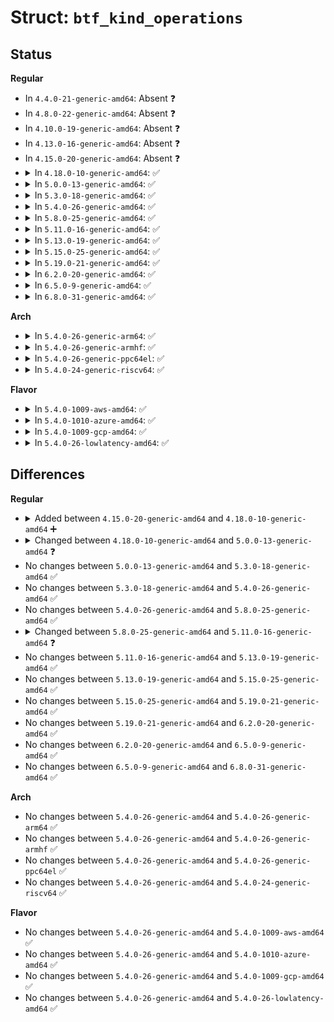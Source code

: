 # Struct: <code>btf_kind_operations</code>

## Status
<b>Regular</b>
<ul>
<li>
In <code>4.4.0-21-generic-amd64</code>: Absent ❓
</li>
<li>
In <code>4.8.0-22-generic-amd64</code>: Absent ❓
</li>
<li>
In <code>4.10.0-19-generic-amd64</code>: Absent ❓
</li>
<li>
In <code>4.13.0-16-generic-amd64</code>: Absent ❓
</li>
<li>
In <code>4.15.0-20-generic-amd64</code>: Absent ❓
</li>
<li>
<details>
<summary>In <code>4.18.0-10-generic-amd64</code>: ✅</summary>

```c
struct btf_kind_operations {
    s32 (*)(struct btf_verifier_env *, const struct btf_type *, u32) check_meta;
    int (*)(struct btf_verifier_env *, const struct resolve_vertex *) resolve;
    int (*)(struct btf_verifier_env *, const struct btf_type *, const struct btf_member *, const struct btf_type *) check_member;
    void (*)(struct btf_verifier_env *, const struct btf_type *) log_details;
    void (*)(const struct btf *, const struct btf_type *, u32, void *, u8, struct seq_file *) seq_show;
}
```
</details>
</li>
<li>
<details>
<summary>In <code>5.0.0-13-generic-amd64</code>: ✅</summary>

```c
struct btf_kind_operations {
    s32 (*)(struct btf_verifier_env *, const struct btf_type *, u32) check_meta;
    int (*)(struct btf_verifier_env *, const struct resolve_vertex *) resolve;
    int (*)(struct btf_verifier_env *, const struct btf_type *, const struct btf_member *, const struct btf_type *) check_member;
    int (*)(struct btf_verifier_env *, const struct btf_type *, const struct btf_member *, const struct btf_type *) check_kflag_member;
    void (*)(struct btf_verifier_env *, const struct btf_type *) log_details;
    void (*)(const struct btf *, const struct btf_type *, u32, void *, u8, struct seq_file *) seq_show;
}
```
</details>
</li>
<li>
<details>
<summary>In <code>5.3.0-18-generic-amd64</code>: ✅</summary>

```c
struct btf_kind_operations {
    s32 (*)(struct btf_verifier_env *, const struct btf_type *, u32) check_meta;
    int (*)(struct btf_verifier_env *, const struct resolve_vertex *) resolve;
    int (*)(struct btf_verifier_env *, const struct btf_type *, const struct btf_member *, const struct btf_type *) check_member;
    int (*)(struct btf_verifier_env *, const struct btf_type *, const struct btf_member *, const struct btf_type *) check_kflag_member;
    void (*)(struct btf_verifier_env *, const struct btf_type *) log_details;
    void (*)(const struct btf *, const struct btf_type *, u32, void *, u8, struct seq_file *) seq_show;
}
```
</details>
</li>
<li>
<details>
<summary>In <code>5.4.0-26-generic-amd64</code>: ✅</summary>

```c
struct btf_kind_operations {
    s32 (*)(struct btf_verifier_env *, const struct btf_type *, u32) check_meta;
    int (*)(struct btf_verifier_env *, const struct resolve_vertex *) resolve;
    int (*)(struct btf_verifier_env *, const struct btf_type *, const struct btf_member *, const struct btf_type *) check_member;
    int (*)(struct btf_verifier_env *, const struct btf_type *, const struct btf_member *, const struct btf_type *) check_kflag_member;
    void (*)(struct btf_verifier_env *, const struct btf_type *) log_details;
    void (*)(const struct btf *, const struct btf_type *, u32, void *, u8, struct seq_file *) seq_show;
}
```
</details>
</li>
<li>
<details>
<summary>In <code>5.8.0-25-generic-amd64</code>: ✅</summary>

```c
struct btf_kind_operations {
    s32 (*)(struct btf_verifier_env *, const struct btf_type *, u32) check_meta;
    int (*)(struct btf_verifier_env *, const struct resolve_vertex *) resolve;
    int (*)(struct btf_verifier_env *, const struct btf_type *, const struct btf_member *, const struct btf_type *) check_member;
    int (*)(struct btf_verifier_env *, const struct btf_type *, const struct btf_member *, const struct btf_type *) check_kflag_member;
    void (*)(struct btf_verifier_env *, const struct btf_type *) log_details;
    void (*)(const struct btf *, const struct btf_type *, u32, void *, u8, struct seq_file *) seq_show;
}
```
</details>
</li>
<li>
<details>
<summary>In <code>5.11.0-16-generic-amd64</code>: ✅</summary>

```c
struct btf_kind_operations {
    s32 (*)(struct btf_verifier_env *, const struct btf_type *, u32) check_meta;
    int (*)(struct btf_verifier_env *, const struct resolve_vertex *) resolve;
    int (*)(struct btf_verifier_env *, const struct btf_type *, const struct btf_member *, const struct btf_type *) check_member;
    int (*)(struct btf_verifier_env *, const struct btf_type *, const struct btf_member *, const struct btf_type *) check_kflag_member;
    void (*)(struct btf_verifier_env *, const struct btf_type *) log_details;
    void (*)(const struct btf *, const struct btf_type *, u32, void *, u8, struct btf_show *) show;
}
```
</details>
</li>
<li>
<details>
<summary>In <code>5.13.0-19-generic-amd64</code>: ✅</summary>

```c
struct btf_kind_operations {
    s32 (*)(struct btf_verifier_env *, const struct btf_type *, u32) check_meta;
    int (*)(struct btf_verifier_env *, const struct resolve_vertex *) resolve;
    int (*)(struct btf_verifier_env *, const struct btf_type *, const struct btf_member *, const struct btf_type *) check_member;
    int (*)(struct btf_verifier_env *, const struct btf_type *, const struct btf_member *, const struct btf_type *) check_kflag_member;
    void (*)(struct btf_verifier_env *, const struct btf_type *) log_details;
    void (*)(const struct btf *, const struct btf_type *, u32, void *, u8, struct btf_show *) show;
}
```
</details>
</li>
<li>
<details>
<summary>In <code>5.15.0-25-generic-amd64</code>: ✅</summary>

```c
struct btf_kind_operations {
    s32 (*)(struct btf_verifier_env *, const struct btf_type *, u32) check_meta;
    int (*)(struct btf_verifier_env *, const struct resolve_vertex *) resolve;
    int (*)(struct btf_verifier_env *, const struct btf_type *, const struct btf_member *, const struct btf_type *) check_member;
    int (*)(struct btf_verifier_env *, const struct btf_type *, const struct btf_member *, const struct btf_type *) check_kflag_member;
    void (*)(struct btf_verifier_env *, const struct btf_type *) log_details;
    void (*)(const struct btf *, const struct btf_type *, u32, void *, u8, struct btf_show *) show;
}
```
</details>
</li>
<li>
<details>
<summary>In <code>5.19.0-21-generic-amd64</code>: ✅</summary>

```c
struct btf_kind_operations {
    s32 (*)(struct btf_verifier_env *, const struct btf_type *, u32) check_meta;
    int (*)(struct btf_verifier_env *, const struct resolve_vertex *) resolve;
    int (*)(struct btf_verifier_env *, const struct btf_type *, const struct btf_member *, const struct btf_type *) check_member;
    int (*)(struct btf_verifier_env *, const struct btf_type *, const struct btf_member *, const struct btf_type *) check_kflag_member;
    void (*)(struct btf_verifier_env *, const struct btf_type *) log_details;
    void (*)(const struct btf *, const struct btf_type *, u32, void *, u8, struct btf_show *) show;
}
```
</details>
</li>
<li>
<details>
<summary>In <code>6.2.0-20-generic-amd64</code>: ✅</summary>

```c
struct btf_kind_operations {
    s32 (*)(struct btf_verifier_env *, const struct btf_type *, u32) check_meta;
    int (*)(struct btf_verifier_env *, const struct resolve_vertex *) resolve;
    int (*)(struct btf_verifier_env *, const struct btf_type *, const struct btf_member *, const struct btf_type *) check_member;
    int (*)(struct btf_verifier_env *, const struct btf_type *, const struct btf_member *, const struct btf_type *) check_kflag_member;
    void (*)(struct btf_verifier_env *, const struct btf_type *) log_details;
    void (*)(const struct btf *, const struct btf_type *, u32, void *, u8, struct btf_show *) show;
}
```
</details>
</li>
<li>
<details>
<summary>In <code>6.5.0-9-generic-amd64</code>: ✅</summary>

```c
struct btf_kind_operations {
    s32 (*)(struct btf_verifier_env *, const struct btf_type *, u32) check_meta;
    int (*)(struct btf_verifier_env *, const struct resolve_vertex *) resolve;
    int (*)(struct btf_verifier_env *, const struct btf_type *, const struct btf_member *, const struct btf_type *) check_member;
    int (*)(struct btf_verifier_env *, const struct btf_type *, const struct btf_member *, const struct btf_type *) check_kflag_member;
    void (*)(struct btf_verifier_env *, const struct btf_type *) log_details;
    void (*)(const struct btf *, const struct btf_type *, u32, void *, u8, struct btf_show *) show;
}
```
</details>
</li>
<li>
<details>
<summary>In <code>6.8.0-31-generic-amd64</code>: ✅</summary>

```c
struct btf_kind_operations {
    s32 (*)(struct btf_verifier_env *, const struct btf_type *, u32) check_meta;
    int (*)(struct btf_verifier_env *, const struct resolve_vertex *) resolve;
    int (*)(struct btf_verifier_env *, const struct btf_type *, const struct btf_member *, const struct btf_type *) check_member;
    int (*)(struct btf_verifier_env *, const struct btf_type *, const struct btf_member *, const struct btf_type *) check_kflag_member;
    void (*)(struct btf_verifier_env *, const struct btf_type *) log_details;
    void (*)(const struct btf *, const struct btf_type *, u32, void *, u8, struct btf_show *) show;
}
```
</details>
</li>
</ul>
<b>Arch</b>
<ul>
<li>
<details>
<summary>In <code>5.4.0-26-generic-arm64</code>: ✅</summary>

```c
struct btf_kind_operations {
    s32 (*)(struct btf_verifier_env *, const struct btf_type *, u32) check_meta;
    int (*)(struct btf_verifier_env *, const struct resolve_vertex *) resolve;
    int (*)(struct btf_verifier_env *, const struct btf_type *, const struct btf_member *, const struct btf_type *) check_member;
    int (*)(struct btf_verifier_env *, const struct btf_type *, const struct btf_member *, const struct btf_type *) check_kflag_member;
    void (*)(struct btf_verifier_env *, const struct btf_type *) log_details;
    void (*)(const struct btf *, const struct btf_type *, u32, void *, u8, struct seq_file *) seq_show;
}
```
</details>
</li>
<li>
<details>
<summary>In <code>5.4.0-26-generic-armhf</code>: ✅</summary>

```c
struct btf_kind_operations {
    s32 (*)(struct btf_verifier_env *, const struct btf_type *, u32) check_meta;
    int (*)(struct btf_verifier_env *, const struct resolve_vertex *) resolve;
    int (*)(struct btf_verifier_env *, const struct btf_type *, const struct btf_member *, const struct btf_type *) check_member;
    int (*)(struct btf_verifier_env *, const struct btf_type *, const struct btf_member *, const struct btf_type *) check_kflag_member;
    void (*)(struct btf_verifier_env *, const struct btf_type *) log_details;
    void (*)(const struct btf *, const struct btf_type *, u32, void *, u8, struct seq_file *) seq_show;
}
```
</details>
</li>
<li>
<details>
<summary>In <code>5.4.0-26-generic-ppc64el</code>: ✅</summary>

```c
struct btf_kind_operations {
    s32 (*)(struct btf_verifier_env *, const struct btf_type *, u32) check_meta;
    int (*)(struct btf_verifier_env *, const struct resolve_vertex *) resolve;
    int (*)(struct btf_verifier_env *, const struct btf_type *, const struct btf_member *, const struct btf_type *) check_member;
    int (*)(struct btf_verifier_env *, const struct btf_type *, const struct btf_member *, const struct btf_type *) check_kflag_member;
    void (*)(struct btf_verifier_env *, const struct btf_type *) log_details;
    void (*)(const struct btf *, const struct btf_type *, u32, void *, u8, struct seq_file *) seq_show;
}
```
</details>
</li>
<li>
<details>
<summary>In <code>5.4.0-24-generic-riscv64</code>: ✅</summary>

```c
struct btf_kind_operations {
    s32 (*)(struct btf_verifier_env *, const struct btf_type *, u32) check_meta;
    int (*)(struct btf_verifier_env *, const struct resolve_vertex *) resolve;
    int (*)(struct btf_verifier_env *, const struct btf_type *, const struct btf_member *, const struct btf_type *) check_member;
    int (*)(struct btf_verifier_env *, const struct btf_type *, const struct btf_member *, const struct btf_type *) check_kflag_member;
    void (*)(struct btf_verifier_env *, const struct btf_type *) log_details;
    void (*)(const struct btf *, const struct btf_type *, u32, void *, u8, struct seq_file *) seq_show;
}
```
</details>
</li>
</ul>
<b>Flavor</b>
<ul>
<li>
<details>
<summary>In <code>5.4.0-1009-aws-amd64</code>: ✅</summary>

```c
struct btf_kind_operations {
    s32 (*)(struct btf_verifier_env *, const struct btf_type *, u32) check_meta;
    int (*)(struct btf_verifier_env *, const struct resolve_vertex *) resolve;
    int (*)(struct btf_verifier_env *, const struct btf_type *, const struct btf_member *, const struct btf_type *) check_member;
    int (*)(struct btf_verifier_env *, const struct btf_type *, const struct btf_member *, const struct btf_type *) check_kflag_member;
    void (*)(struct btf_verifier_env *, const struct btf_type *) log_details;
    void (*)(const struct btf *, const struct btf_type *, u32, void *, u8, struct seq_file *) seq_show;
}
```
</details>
</li>
<li>
<details>
<summary>In <code>5.4.0-1010-azure-amd64</code>: ✅</summary>

```c
struct btf_kind_operations {
    s32 (*)(struct btf_verifier_env *, const struct btf_type *, u32) check_meta;
    int (*)(struct btf_verifier_env *, const struct resolve_vertex *) resolve;
    int (*)(struct btf_verifier_env *, const struct btf_type *, const struct btf_member *, const struct btf_type *) check_member;
    int (*)(struct btf_verifier_env *, const struct btf_type *, const struct btf_member *, const struct btf_type *) check_kflag_member;
    void (*)(struct btf_verifier_env *, const struct btf_type *) log_details;
    void (*)(const struct btf *, const struct btf_type *, u32, void *, u8, struct seq_file *) seq_show;
}
```
</details>
</li>
<li>
<details>
<summary>In <code>5.4.0-1009-gcp-amd64</code>: ✅</summary>

```c
struct btf_kind_operations {
    s32 (*)(struct btf_verifier_env *, const struct btf_type *, u32) check_meta;
    int (*)(struct btf_verifier_env *, const struct resolve_vertex *) resolve;
    int (*)(struct btf_verifier_env *, const struct btf_type *, const struct btf_member *, const struct btf_type *) check_member;
    int (*)(struct btf_verifier_env *, const struct btf_type *, const struct btf_member *, const struct btf_type *) check_kflag_member;
    void (*)(struct btf_verifier_env *, const struct btf_type *) log_details;
    void (*)(const struct btf *, const struct btf_type *, u32, void *, u8, struct seq_file *) seq_show;
}
```
</details>
</li>
<li>
<details>
<summary>In <code>5.4.0-26-lowlatency-amd64</code>: ✅</summary>

```c
struct btf_kind_operations {
    s32 (*)(struct btf_verifier_env *, const struct btf_type *, u32) check_meta;
    int (*)(struct btf_verifier_env *, const struct resolve_vertex *) resolve;
    int (*)(struct btf_verifier_env *, const struct btf_type *, const struct btf_member *, const struct btf_type *) check_member;
    int (*)(struct btf_verifier_env *, const struct btf_type *, const struct btf_member *, const struct btf_type *) check_kflag_member;
    void (*)(struct btf_verifier_env *, const struct btf_type *) log_details;
    void (*)(const struct btf *, const struct btf_type *, u32, void *, u8, struct seq_file *) seq_show;
}
```
</details>
</li>
</ul>

## Differences
<b>Regular</b>
<ul>
<li>
<details>
<summary>Added between <code>4.15.0-20-generic-amd64</code> and <code>4.18.0-10-generic-amd64</code> ➕</summary>

```c
struct btf_kind_operations {
    s32 (*)(struct btf_verifier_env *, const struct btf_type *, u32) check_meta;
    int (*)(struct btf_verifier_env *, const struct resolve_vertex *) resolve;
    int (*)(struct btf_verifier_env *, const struct btf_type *, const struct btf_member *, const struct btf_type *) check_member;
    void (*)(struct btf_verifier_env *, const struct btf_type *) log_details;
    void (*)(const struct btf *, const struct btf_type *, u32, void *, u8, struct seq_file *) seq_show;
}
```
</details>
</li>
<li>
<details>
<summary>Changed between <code>4.18.0-10-generic-amd64</code> and <code>5.0.0-13-generic-amd64</code> ❓</summary>
<ul>
<li>
<b>Field added. </b>
<code>int (*)(struct btf_verifier_env *, const struct btf_type *, const struct btf_member *, const struct btf_type *) check_kflag_member</code>
</li>
</ul>
</details>
</li>
<li>
No changes between <code>5.0.0-13-generic-amd64</code> and <code>5.3.0-18-generic-amd64</code> ✅
</li>
<li>
No changes between <code>5.3.0-18-generic-amd64</code> and <code>5.4.0-26-generic-amd64</code> ✅
</li>
<li>
No changes between <code>5.4.0-26-generic-amd64</code> and <code>5.8.0-25-generic-amd64</code> ✅
</li>
<li>
<details>
<summary>Changed between <code>5.8.0-25-generic-amd64</code> and <code>5.11.0-16-generic-amd64</code> ❓</summary>
<ul>
<li>
<b>Field added. </b>
<code>void (*)(const struct btf *, const struct btf_type *, u32, void *, u8, struct btf_show *) show</code>
</li>
<li>
<b>Field removed. </b>
<code>void (*)(const struct btf *, const struct btf_type *, u32, void *, u8, struct seq_file *) seq_show</code>
</li>
</ul>
</details>
</li>
<li>
No changes between <code>5.11.0-16-generic-amd64</code> and <code>5.13.0-19-generic-amd64</code> ✅
</li>
<li>
No changes between <code>5.13.0-19-generic-amd64</code> and <code>5.15.0-25-generic-amd64</code> ✅
</li>
<li>
No changes between <code>5.15.0-25-generic-amd64</code> and <code>5.19.0-21-generic-amd64</code> ✅
</li>
<li>
No changes between <code>5.19.0-21-generic-amd64</code> and <code>6.2.0-20-generic-amd64</code> ✅
</li>
<li>
No changes between <code>6.2.0-20-generic-amd64</code> and <code>6.5.0-9-generic-amd64</code> ✅
</li>
<li>
No changes between <code>6.5.0-9-generic-amd64</code> and <code>6.8.0-31-generic-amd64</code> ✅
</li>
</ul>
<b>Arch</b>
<ul>
<li>
No changes between <code>5.4.0-26-generic-amd64</code> and <code>5.4.0-26-generic-arm64</code> ✅
</li>
<li>
No changes between <code>5.4.0-26-generic-amd64</code> and <code>5.4.0-26-generic-armhf</code> ✅
</li>
<li>
No changes between <code>5.4.0-26-generic-amd64</code> and <code>5.4.0-26-generic-ppc64el</code> ✅
</li>
<li>
No changes between <code>5.4.0-26-generic-amd64</code> and <code>5.4.0-24-generic-riscv64</code> ✅
</li>
</ul>
<b>Flavor</b>
<ul>
<li>
No changes between <code>5.4.0-26-generic-amd64</code> and <code>5.4.0-1009-aws-amd64</code> ✅
</li>
<li>
No changes between <code>5.4.0-26-generic-amd64</code> and <code>5.4.0-1010-azure-amd64</code> ✅
</li>
<li>
No changes between <code>5.4.0-26-generic-amd64</code> and <code>5.4.0-1009-gcp-amd64</code> ✅
</li>
<li>
No changes between <code>5.4.0-26-generic-amd64</code> and <code>5.4.0-26-lowlatency-amd64</code> ✅
</li>
</ul>
